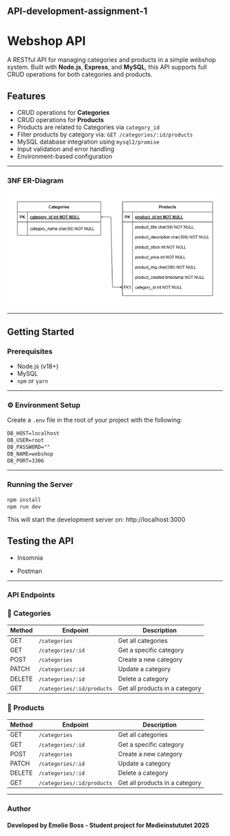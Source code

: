 ## API-development-assignment-1


#  Webshop API


A RESTful API for managing categories and products in a simple webshop system. Built with **Node.js**, **Express**, and **MySQL**, this API supports full CRUD operations for both categories and products.

##  Features

- CRUD operations for **Categories**
- CRUD operations for **Products**
- Products are related to Categories via `category_id`
- Filter products by category via: `GET /categories/:id/products`
- MySQL database integration using `mysql2/promise`
- Input validation and error handling
- Environment-based configuration

---

### 3NF ER-Diagram

![ER-diagram](ERdiagram.webp)

---
##  Getting Started

###  Prerequisites

- Node.js (v18+)
- MySQL
- `npm` or `yarn`

---


### ⚙️ Environment Setup

Create a `.env` file in the root of your project with the following:

```env
DB_HOST=localhost
DB_USER=root
DB_PASSWORD=""
DB_NAME=webshop
DB_PORT=3306
```

---

###  Running the Server
```
npm install
npm run dev
```
This will start the development server on:
http://localhost:3000

## Testing the API

* Insomnia

* Postman

---

###  API Endpoints
### 🔹 Categories
| Method | Endpoint                   | Description                    |
| ------ | -------------------------- | ------------------------------ |
| GET    | `/categories`              | Get all categories             |
| GET    | `/categories/:id`          | Get a specific category        |
| POST   | `/categories`              | Create a new category          |
| PATCH  | `/categories/:id`          | Update a category              |
| DELETE | `/categories/:id`          | Delete a category              |
| GET    | `/categories/:id/products` | Get all products in a category |
### 🔹 Products
| Method | Endpoint                   | Description                    |
| ------ | -------------------------- | ------------------------------ |
| GET    | `/categories`              | Get all categories             |
| GET    | `/categories/:id`          | Get a specific category        |
| POST   | `/categories`              | Create a new category          |
| PATCH  | `/categories/:id`          | Update a category              |
| DELETE | `/categories/:id`          | Delete a category              |
| GET    | `/categories/:id/products` | Get all products in a category |
---
### Author
#### Developed by Emelie Boss - Student project for Medieinstututet 2025
